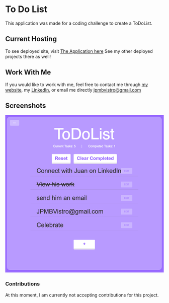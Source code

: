 # To Do List

This application was made for a coding challenge to create a ToDoList.

## Current Hosting

To see deployed site, visit [The Application here](https://jpmbvistro-to-do.netlify.app/)
See my other deployed projects there as well!

## Work With Me

If you would like to work with me, feel free to contact me through [my website](https://www.jpmbvistro.com), my [LinkedIn](https://www.linkedin.com/in/juan-justin-vistro/), or email me directly [jpmbvistro@gmail.com](mailto:JPMBVistro@gmail.com)

## Screenshots

![Application Screenshot](screenshot/full-screenshot.png)

### Contributions
At this moment, I am currently not accepting contributions for this project.
